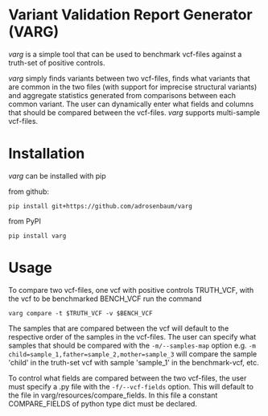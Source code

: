 # Variant Validation Report Generator (VARG)

*varg* is a simple tool that can be used to benchmark vcf-files against a truth-set of positive controls.

*varg* simply finds variants between two vcf-files, finds what variants that are common in the two files (with support for imprecise structural variants)
and aggregate statistics generated from comparisons between each common variant. The user can dynamically enter what fields and columns that should be compared between the vcf-files. *varg* supports multi-sample vcf-files.

# Installation

*varg* can be installed with pip

from github:
```console
pip install git+https://github.com/adrosenbaum/varg
```

from PyPI
```console
pip install varg
```

# Usage

To compare two vcf-files, one vcf with positive controls TRUTH_VCF, with the vcf to be benchmarked BENCH_VCF run the command

```console
varg compare -t $TRUTH_VCF -v $BENCH_VCF
```

The samples that are compared between the vcf will default to the respective order of the samples in the vcf-files. The user can specify what samples that should be compared with the ```-m/--samples-map``` option e.g. ```-m child=sample_1,father=sample_2,mother=sample_3``` will compare the sample 'child' in the truth-set vcf with sample 'sample_1' in the benchmark-vcf, etc.

To control what fields are compared between the two vcf-files, the user must specify a .py file with the ```-f/--vcf-fields``` option. This will default to the file in varg/resources/compare_fields. In this file a constant COMPARE_FIELDS of python type dict must be declared.
